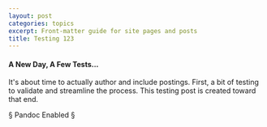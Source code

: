 ```yaml
---
layout: post
categories: topics
excerpt: Front-matter guide for site pages and posts
title: Testing 123
---
```


#### A New Day, A Few Tests... ####

 It's about time to actually author and include postings. First, a bit of testing to validate and streamline the process.
 This testing post is created toward that end.

 § Pandoc Enabled §
